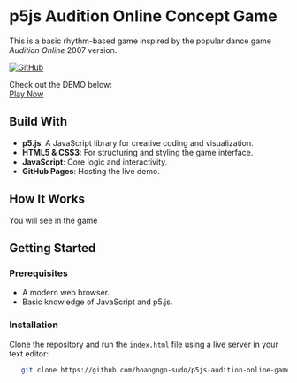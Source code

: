 # p5js Audition Online Concept Game 

This is a basic rhythm-based game inspired by the popular dance game *Audition Online* 2007 version.

[![GitHub](https://img.shields.io/badge/GitHub-Repository-blue?style=for-the-badge)](https://github.com/hoangngo-sudo/p5js-audition-online-game)

Check out the DEMO below:  
[Play Now](https://hoangngo-sudo.github.io/p5js-audition-online-game/)

## Build With
- **p5.js**: A JavaScript library for creative coding and visualization.
- **HTML5 & CSS3**: For structuring and styling the game interface.
- **JavaScript**: Core logic and interactivity.
- **GitHub Pages**: Hosting the live demo.

## How It Works

You will see in the game

## Getting Started

### Prerequisites
- A modern web browser.
- Basic knowledge of JavaScript and p5.js.

### Installation
Clone the repository and run the `index.html` file using a live server in your text editor:

```bash
   git clone https://github.com/hoangngo-sudo/p5js-audition-online-game.git
